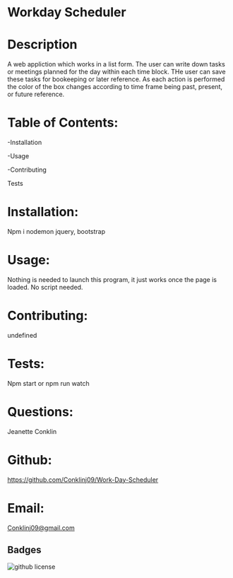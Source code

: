 
# Workday Scheduler

# Description

A web appliction which works in a list form. 
The user can write down tasks or meetings planned for 
the day within each time block. THe user can save 
these tasks for bookeeping or later reference. 
As each action is performed the color of the box changes 
according to time frame being past, present, 
or future reference.

# Table of Contents:

-Installation

-Usage

-Contributing

Tests

# Installation:

Npm i nodemon jquery, bootstrap

# Usage:

Nothing is needed to launch this program, it just works once the page is loaded.
No script needed.

# Contributing:

undefined

# Tests:

Npm start or npm run watch

# Questions:

Jeanette Conklin

# Github:

https://github.com/Conklinj09/Work-Day-Scheduler

# Email:

Conklinj09@gmail.com 




## Badges

![github license](https://img.shields.io/badge/License-Apache-blue.svg)



